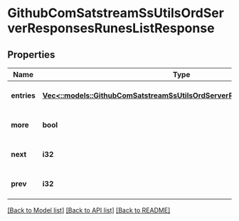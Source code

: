 # GithubComSatstreamSsUtilsOrdServerResponsesRunesListResponse

## Properties
Name | Type | Description | Notes
------------ | ------------- | ------------- | -------------
**entries** | [**Vec<::models::GithubComSatstreamSsUtilsOrdServerResponsesRuneListEntry>**](github_com_satstream_ss-utils_ord_server_responses.RuneListEntry.md) |  | [optional] [default to null]
**more** | **bool** |  | [optional] [default to null]
**next** | **i32** |  | [optional] [default to null]
**prev** | **i32** |  | [optional] [default to null]

[[Back to Model list]](../README.md#documentation-for-models) [[Back to API list]](../README.md#documentation-for-api-endpoints) [[Back to README]](../README.md)



